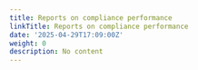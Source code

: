 ```yaml
---
title: Reports on compliance performance
linkTitle: Reports on compliance performance
date: '2025-04-29T17:09:00Z'
weight: 0
description: No content
---
```



